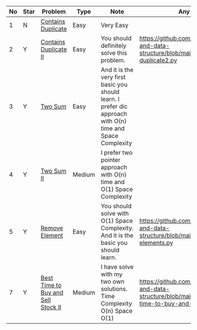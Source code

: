 No|Star|Problem| Type| Note| Any Reference| Related
| -------------| ------------- | ------------- |------------- |------------- |------------- |------------- |
1|N|[Contains Duplicate](https://leetcode.com/problems/contains-duplicate/)|Easy|Very Easy||
2|Y|[Contains Duplicate II](https://leetcode.com/problems/contains-duplicate-ii/)|Easy|You should definitely solve this problem.|https://github.com/SaPhyoThuHtet/algos-and-data-structure/blob/main/array/basics/contains-duplicate2.py|
3|Y|[Two Sum](https://leetcode.com/problems/two-sum/)| Easy|And it is the very first basic you should learn. I prefer dic approach with O(n) time and Space Complexity||Two SumII, Three Sum, Four Sum, K-Sum
4|Y|[Two Sum II](https://leetcode.com/problems/two-sum-ii-input-array-is-sorted/)|Medium|I prefer two pointer approach with O(n) time and O(1) Space Complexity||Two SumIII, Three Sum, Four Sum, K-Sum
5|Y|[Remove Element](https://leetcode.com/problems/remove-element/)| Easy|You should solve with O(1) Space Complexity. And it is the basic you should learn.|https://github.com/SaPhyoThuHtet/algos-and-data-structure/blob/main/array/basics/remove-elements.py|First Missing Positive
7|Y|[Best Time to Buy and Sell Stock II](https://leetcode.com/problems/best-time-to-buy-aMediumell-stock-ii/)| Medium|I have solve with my two own solutions. Time Complexity O(n) Space O(1)|https://github.com/SaPhyoThuHtet/algos-and-data-structure/blob/main/array/basics/best-time-to-buy-and-sell-approach.py|Best Time to Buy and Sell III, IV
